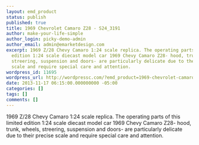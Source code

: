 ```yaml
---
layout: emd_product
status: publish
published: true
title: 1969 Chevrolet Camaro Z28 - S24_3191
author: make-your-life-simple
author_login: picky-demo-admin
author_email: admin@emarketdesign.com
excerpt: 1969 Z/28 Chevy Camaro 1:24 scale replica. The operating parts of this limited
  edition 1:24 scale diecast model car 1969 Chevy Camaro Z28- hood, trunk, wheels,
  streering, suspension and doors- are particularly delicate due to their precise
  scale and require special care and attention.
wordpress_id: 11695
wordpress_url: http://wordpressc.com/?emd_product=1969-chevrolet-camaro-z28
date: 2013-11-17 06:15:00.000000000 -05:00
categories: []
tags: []
comments: []
---
```

1969 Z/28 Chevy Camaro 1:24 scale replica. The operating parts of this limited edition 1:24 scale diecast model car 1969 Chevy Camaro Z28- hood, trunk, wheels, streering, suspension and doors- are particularly delicate due to their precise scale and require special care and attention.

